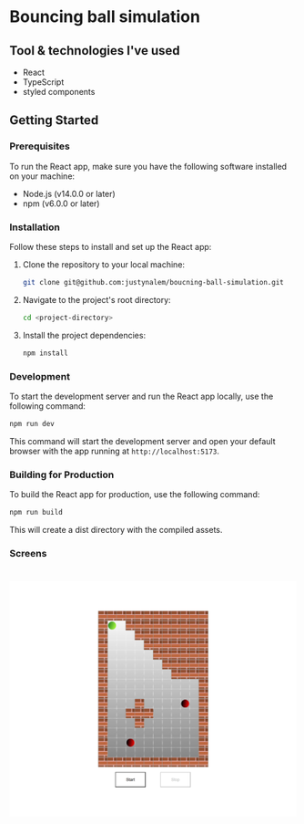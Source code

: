 # Bouncing ball simulation

## Tool & technologies I've used

- React
- TypeScript
- styled components

## Getting Started

### Prerequisites

To run the React app, make sure you have the following software installed on your machine:

- Node.js (v14.0.0 or later)
- npm (v6.0.0 or later)

### Installation

Follow these steps to install and set up the React app:

1. Clone the repository to your local machine:

   ```bash
   git clone git@github.com:justynalem/boucning-ball-simulation.git
   ```

2. Navigate to the project's root directory:

   ```bash
   cd <project-directory>
   ```

3. Install the project dependencies:

   ```bash
   npm install
   ```

### Development

To start the development server and run the React app locally, use the following command:

```bash
npm run dev
```

This command will start the development server and open your default browser with the app running at `http://localhost:5173`.

### Building for Production

To build the React app for production, use the following command:

```bash
npm run build
```

This will create a dist directory with the compiled assets.

### Screens

# ![cover](screens/screen.png)
